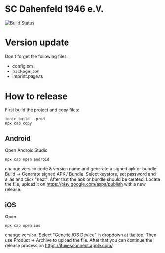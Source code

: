 # SC Dahenfeld 1946 e.V.
[![Build Status](https://travis-ci.org/tdittmann/sc-dahenfeld.svg?branch=master)](https://travis-ci.org/tdittmann/sc-dahenfeld)

# Version update

Don't forget the following files:
* config.xml
* package.json
* imprint.page.ts

# How to release

First build the project and copy files:
```
ionic build --prod
npx cap copy
```

## Android
Open Android Studio
```
npx cap open android
```
change version code & version name and generate a signed apk or bundle: Build -> Generate signed APK / Bundle. Select keystore, set password 
and alias and click "next". After that the apk or bundle should be created. Locate the file, upload it on https://play.google.com/apps/publish 
with a new release. 

## iOS
Open 
```
npx cap open ios
```
change version. Select "Generic iOS Device" in dropdown at the top. Then use Product -> Archive to upload the file. After that you can continue the release
process on https://itunesconnect.apple.com/.
